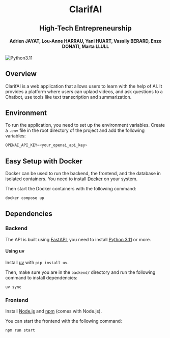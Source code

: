 <h1 align="center">ClarifAI</h1>
<h2 align="center">High-Tech Entrepreneurship</h2>
<h4 align="center">Adrien JAYAT, Lou-Anne HARRAU, Yani HUART, Vassily BERARD, Enzo DONATI, Marta LLULL</h4>

![Python3.11](https://img.shields.io/badge/python-3.11-red) &nbsp;

## Overview

ClarifAI is a web application that allows users to learn with the help of AI. It provides a platform where users can uplaod videos, and ask questions to a Chatbot, use tools like text transcription and summarization.

## Environment

To run the application, you need to set up the environment variables. Create a `.env` file in the root directory of the project and add the following variables:

```py
OPENAI_API_KEY=<your_openai_api_key>
```

## Easy Setup with Docker

Docker can be used to run the backend, the frontend, and the database in isolated containers. You need to install [Docker](https://docs.docker.com/get-docker/) on your system.

Then start the Docker containers with the following command:

```bash
docker compose up
```

## Dependencies

### Backend

The API is built using [FastAPI](https://fastapi.tiangolo.com/), you need to install [Python 3.11](https://www.python.org/downloads/release/python-31112/) or more.

#### Using uv

Install [uv](https://docs.astral.sh/uv/) with `pip install uv`.

Then, make sure you are in the `backend/` directory and run the following command to install dependencies:

```bash
uv sync
```

### Frontend

Install [Node.js](https://nodejs.org/en/download/) and [npm](https://www.npmjs.com/get-npm) (comes with Node.js).

You can start the frontend with the following command:

```bash
npm run start
```